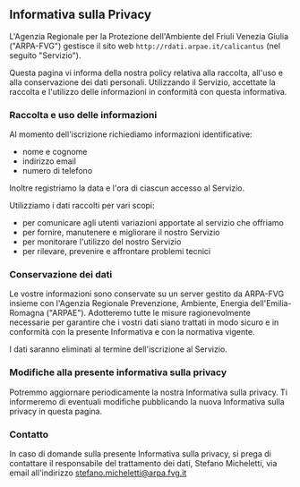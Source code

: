 
## Informativa sulla Privacy

L'Agenzia Regionale per la Protezione dell'Ambiente del Friuli Venezia Giulia ("ARPA-FVG") gestisce il sito web `http://rdati.arpae.it/calicantus` (nel seguito "Servizio").

Questa pagina vi informa della nostra policy relativa alla raccolta, all'uso e alla conservazione dei dati personali. Utilizzando il Servizio, accettate la raccolta e l'utilizzo delle informazioni in conformità con questa informativa. 

### Raccolta e uso delle informazioni

Al momento dell'iscrizione richiediamo informazioni identificative:

* nome e cognome
* indirizzo email
* numero di telefono

Inoltre registriamo la data e l'ora di ciascun accesso al Servizio.

Utilizziamo i dati raccolti per vari scopi:

* per comunicare agli utenti variazioni apportate al servizio che offriamo
* per fornire, manutenere e migliorare il nostro Servizio
* per monitorare l'utilizzo del nostro Servizio
* per rilevare, prevenire e affrontare problemi tecnici


### Conservazione dei dati

Le vostre informazioni sono conservate su un server gestito da ARPA-FVG insieme con l'Agenzia Regionale Prevenzione, Ambiente, Energia dell'Emilia-Romagna ("ARPAE").
Adotteremo tutte le misure ragionevolmente necessarie per garantire che i vostri dati siano trattati in modo sicuro e in conformità con la presente Informativa e con la normativa vigente.

I dati saranno eliminati al termine dell'iscrizione al Servizio.

### Modifiche alla presente informativa sulla privacy

Potremmo aggiornare periodicamente la nostra Informativa sulla privacy. Ti informeremo di eventuali modifiche pubblicando la nuova Informativa sulla privacy in questa pagina.

### Contatto

In caso di domande sulla presente Informativa sulla privacy, si prega di contattare il responsabile del trattamento dei dati, Stefano Micheletti, via email all'indirizzo stefano.micheletti@arpa.fvg.it

